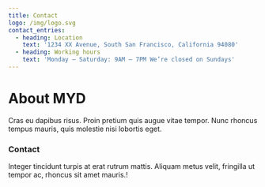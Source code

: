```yaml
---
title: Contact
logo: /img/logo.svg
contact_entries:
  - heading: Location
    text: '1234 XX Avenue, South San Francisco, California 94080'
  - heading: Working hours
    text: 'Monday – Saturday: 9AM – 7PM We’re closed on Sundays'
---
```

# About MYD

Cras eu dapibus risus. Proin pretium quis augue vitae tempor. Nunc rhoncus tempus mauris, quis molestie nisi lobortis eget.

### Contact

Integer tincidunt turpis at erat rutrum mattis. Aliquam metus velit, fringilla ut tempor ac, rhoncus sit amet mauris.!
